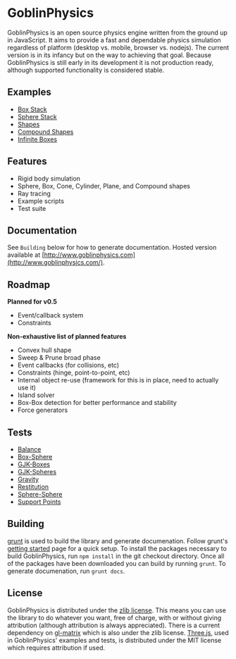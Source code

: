 GoblinPhysics
==============

GoblinPhysics is an open source physics engine written from the ground up in JavaScript. It aims to provide a fast and dependable physics simulation regardless of platform (desktop vs. mobile, browser vs. nodejs). The current version is in its infancy but on the way to achieving that goal. Because GoblinPhysics is still early in its development it is not production ready, although supported functionality is considered stable.

Examples
--------
* [Box Stack](http://www.goblinphysics.com/examples/stack.html)
* [Sphere Stack](http://www.goblinphysics.com/examples/spheres.html)
* [Shapes](http://www.goblinphysics.com/examples/shapes.html)
* [Compound Shapes](http://www.goblinphysics.com/examples/compound-shapes.html)
* [Infinite Boxes](http://www.goblinphysics.com/examples/boxes.html)

Features
--------
* Rigid body simulation
* Sphere, Box, Cone, Cylinder, Plane, and Compound shapes
* Ray tracing
* Example scripts
* Test suite

Documentation
-------------
See `Building` below for how to generate documentation. Hosted version available at [http://www.goblinphysics.com](http://www.goblinphysics.com/).

Roadmap
-------
**Planned for v0.5**
* Event/callback system
* Constraints

**Non-exhaustive list of planned features**
* Convex hull shape
* Sweep & Prune broad phase
* Event callbacks (for collisions, etc)
* Constraints (hinge, point-to-point, etc)
* Internal object re-use (framework for this is in place, need to actually use it)
* Island solver
* Box-Box detection for better performance and stability
* Force generators

Tests
-----
* [Balance](http://www.goblinphysics.com/tests/balance.html)
* [Box-Sphere](http://www.goblinphysics.com/tests/box-sphere.html)
* [GJK-Boxes](http://www.goblinphysics.com/tests/gjk_boxes.html)
* [GJK-Spheres](http://www.goblinphysics.com/tests/gjk_spheres.html)
* [Gravity](http://www.goblinphysics.com/tests/gravity.html)
* [Restitution](http://www.goblinphysics.com/tests/restitution.html)
* [Sphere-Sphere](http://www.goblinphysics.com/tests/sphere-sphere.html)
* [Support Points](http://www.goblinphysics.com/tests/support-points.html)

Building
--------
[grunt](http://gruntjs.com/) is used to build the library and generate documenation. Follow grunt's [getting started](http://gruntjs.com/getting-started) page for a quick setup. To install the packages necessary to build GoblinPhysics, run `npm install` in the git checkout directory. Once all of the packages have been downloaded you can build by running `grunt`. To generate documenation, run `grunt docs`.

License
-------
GoblinPhysics is distributed under the [zlib license](https://github.com/chandlerprall/GoblinPhysics/blob/master/LICENSE). This means you can use the library to do whatever you want, free of charge, with or without giving attribution (although attribution is always appreciated). There is a current dependency on [gl-matrix](https://github.com/toji/gl-matrix) which is also under the zlib license. [Three.js](https://github.com/mrdoob/three.js/), used in GoblinPhysics' examples and tests, is distributed under the MIT license which requires attribution if used.
